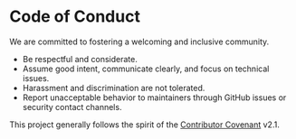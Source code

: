 # Code of Conduct

We are committed to fostering a welcoming and inclusive community.

- Be respectful and considerate.
- Assume good intent, communicate clearly, and focus on technical issues.
- Harassment and discrimination are not tolerated.
- Report unacceptable behavior to maintainers through GitHub issues or security contact channels.

This project generally follows the spirit of the [Contributor Covenant](https://www.contributor-covenant.org/) v2.1.

